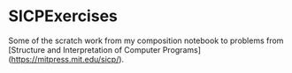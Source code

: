 # SICPExercises

Some of the scratch work from my composition notebook to problems from [Structure and Interpretation of Computer Programs] (https://mitpress.mit.edu/sicp/).
